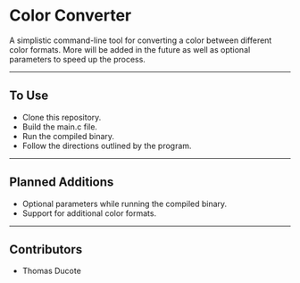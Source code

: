 # **Color Converter**

A simplistic command-line tool for converting a color between different color formats.
More will be added in the future as well as optional parameters to speed up the process.

___

## To Use
 * Clone this repository.
 * Build the main.c file.
 * Run the compiled binary.
 * Follow the directions outlined by the program.

___

## Planned Additions
 * Optional parameters while running the compiled binary.
 * Support for additional color formats.

___

## Contributors
 * Thomas Ducote
